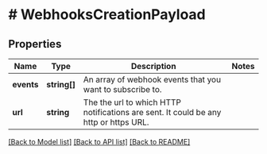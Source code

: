 # # WebhooksCreationPayload

## Properties

Name | Type | Description | Notes
------------ | ------------- | ------------- | -------------
**events** | **string[]** | An array of webhook events that you want to subscribe to. |
**url** | **string** | The the url to which HTTP notifications are sent. It could be any http or https URL. |

[[Back to Model list]](../../README.md#models) [[Back to API list]](../../README.md#endpoints) [[Back to README]](../../README.md)

